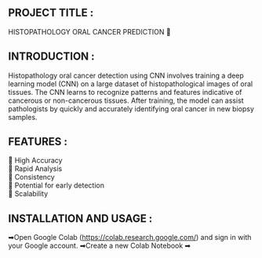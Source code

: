 ## PROJECT TITLE : 
HISTOPATHOLOGY ORAL CANCER PREDICTION 🦷
## INTRODUCTION :
Histopathology oral cancer detection using CNN involves training a deep learning model (CNN) on a large dataset of histopathological images of oral tissues. The CNN learns to recognize patterns and features indicative of cancerous or non-cancerous tissues. After training, the model can assist pathologists by quickly and accurately identifying oral cancer in new biopsy samples.
## FEATURES :
📍 High Accuracy<br>
📍 Rapid Analysis<br>
📍 Consistency<br>
📍 Potential for early detection<br>
📍 Scalability<br>
## INSTALLATION AND USAGE :
➡Open Google Colab (https://colab.research.google.com/) and sign in with your Google account.
➡Create a new Colab Notebook
➡
